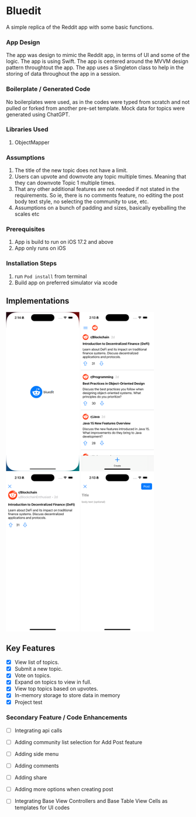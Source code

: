 # Bluedit

A simple replica of the Reddit app with some basic functions. 

### App Design

The app was design to mimic the Reddit app, in terms of UI and some of the logic. The app is using Swift. The app is centered around the MVVM design pattern throughtout the app. The app uses a Singleton class to help in the storing of data throughout the app in a session. 

### Boilerplate / Generated Code

No boilerplates were used, as in the codes were typed from scratch and not pulled or forked from another pre-set template.
Mock data for topics were generated using ChatGPT.

### Libraries Used

1. ObjectMapper 

### Assumptions 
1. The title of the new topic does not have a limit.
2. Users can upvote and downvote any topic multiple times. Meaning that they can downvote Topic 1 multiple times.
3. That any other additional features are not needed if not stated in the requirements. So ie, there is no comments feature, no editing the post body text style, no selecting the community to use, etc.
4. Assumptions on a bunch of padding and sizes, basically eyeballing the scales etc

### Prerequisites

1. App is build to run on iOS 17.2 and above
2. App only runs on iOS 

### Installation Steps

1. run `Pod install` from terminal 
2. Build app on preferred simulator via xcode

## Implementations
<img src="https://github.com/WickedBiscuit/Bluedit/blob/development_readme/Screenshots/Launch.png" alt="Image Alt Text" width="200" />
<img src="https://github.com/WickedBiscuit/Bluedit/blob/development_readme/Screenshots/HomeScreen.png" alt="Image Alt Text" width="200" />
<img src="https://github.com/WickedBiscuit/Bluedit/blob/development_readme/Screenshots/TopicDetail.png" alt="Image Alt Text" width="200" />
<img src="https://github.com/WickedBiscuit/Bluedit/blob/development_readme/Screenshots/AddTopic.png" alt="Image Alt Text" width="200" />

## Key Features

- [x] View list of topics.
- [x] Submit a new topic.
- [x] Vote on topics.
- [x] Expand on topics to view in full.
- [x] View top topics based on upvotes.
- [x] In-memory storage to store data in memory
- [x] Project test  

### Secondary Feature / Code Enhancements 

- [ ] Integrating api calls
- [ ] Adding community list selection for Add Post feature
- [ ] Adding side menu
- [ ] Adding comments
- [ ] Adding share
- [ ] Adding more options when creating post
- [ ] Integrating Base View Controllers and Base Table View Cells as templates for UI codes  


